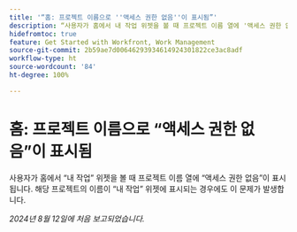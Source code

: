 ```yaml
---
title: '“홈: 프로젝트 이름으로 ''액세스 권한 없음''이 표시됨”'
description: “사용자가 홈에서 내 작업 위젯을 볼 때 프로젝트 이름 열에 '액세스 권한 없음'이 표시됩니다. 해당 프로젝트의 이름이 내 작업 위젯에 표시되는 경우에도 이 문제가 발생합니다.”
hidefromtoc: true
feature: Get Started with Workfront, Work Management
source-git-commit: 2b59ae7d00646293934614924301822ce3ac8adf
workflow-type: ht
source-wordcount: '84'
ht-degree: 100%

---
```



# 홈: 프로젝트 이름으로 “액세스 권한 없음”이 표시됨

사용자가 홈에서 “내 작업” 위젯을 볼 때 프로젝트 이름 열에 “액세스 권한 없음”이 표시됩니다. 해당 프로젝트의 이름이 “내 작업” 위젯에 표시되는 경우에도 이 문제가 발생합니다.

_2024년 8월 12일에 처음 보고되었습니다._
